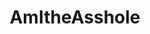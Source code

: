 ---
title: AmItheAsshole
crosslinks:
- JUSTNOMIL
- SubredditDrama
- Drama
- AskReddit
- youtubefactsbot
- offmychest
- autourbanbot
- JusticeServed
- MildRedditDrama
- raisedbynarcissists
- holdmybeer
- MassdropBot
- PKA
- changemyview
- botwatch
- Volvo
- greentext
- Debate
- QTWTAIN
- iamsmart
---